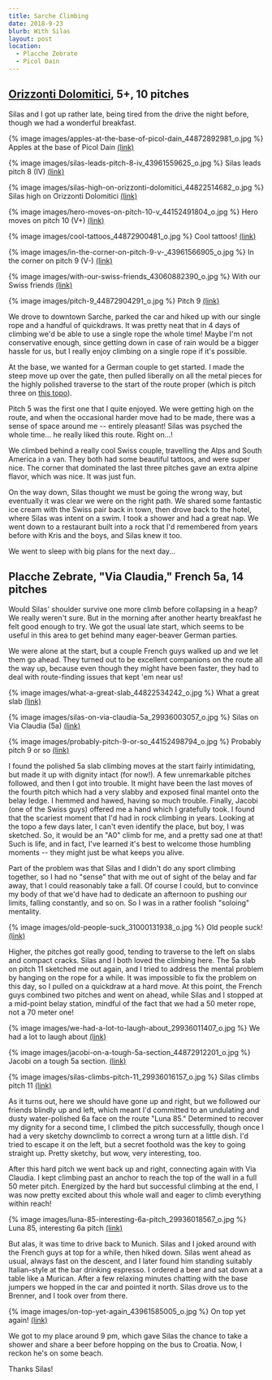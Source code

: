 ```yaml
---
title: Sarche Climbing
date: 2018-9-23
blurb: With Silas
layout: post
location:
  - Placche Zebrate
  - Picol Dain
---
```


## [Orizzonti Dolomitici](https://www.bergsteigen.com/touren/klettern/orizzonti-dolomitici/), 5+, 10 pitches

Silas and I got up rather late, being tired from the drive the night before,
though we had a wonderful breakfast.

{% image images/apples-at-the-base-of-picol-dain_44872892981_o.jpg %}
Apples at the base of Picol Dain
<a href='https://www.flickr.com/photos/55338612@N00/44872892981'>(link)</a>



{% image images/silas-leads-pitch-8-iv_43961559625_o.jpg %}
Silas leads pitch 8 (IV)
<a href='https://www.flickr.com/photos/55338612@N00/43961559625'>(link)</a>


{% image images/silas-high-on-orizzonti-dolomitici_44822514682_o.jpg %}
Silas high on Orizzonti Dolomitici
<a href='https://www.flickr.com/photos/55338612@N00/44822514682'>(link)</a>



{% image images/hero-moves-on-pitch-10-v_44152491804_o.jpg %}
Hero moves on pitch 10 (V+)
<a href='https://www.flickr.com/photos/55338612@N00/44152491804'>(link)</a>


{% image images/cool-tattoos_44872900481_o.jpg %}
Cool tattoos!
<a href='https://www.flickr.com/photos/55338612@N00/44872900481'>(link)</a>







{% image images/in-the-corner-on-pitch-9-v-_43961566905_o.jpg %}
In the corner on pitch 9 (V-)
<a href='https://www.flickr.com/photos/55338612@N00/43961566905'>(link)</a>



{% image images/with-our-swiss-friends_43060882390_o.jpg %}
With our Swiss friends
<a href='https://www.flickr.com/photos/55338612@N00/43060882390'>(link)</a>

{% image images/pitch-9_44872904291_o.jpg %}
Pitch 9
<a href='https://www.flickr.com/photos/55338612@N00/44872904291'>(link)</a>


We drove to downtown Sarche, parked the car and hiked up with our single rope
and a handful of quickdraws. It was pretty neat that in 4 days of climbing we'd
be able to use a single rope the whole time! Maybe I'm not conservative enough,
since getting down in case of rain would be a bigger hassle for us, but I
really enjoy climbing on a single rope if it's possible.

At the base, we wanted for a German couple to get started. I made the steep
move up over the gate, then pulled liberally on all the metal pieces for the
highly polished traverse to the start of the route proper (which is pitch
three on [this topo](https://www.bergsteigen.com/fileadmin/userdaten/import/topos/1429_Topo_f4b60bf0-b9a6-4638-a609-d27d9cb834d8_orizzonti%20dolomitici.pdf)).

Pitch 5 was the first one that I quite enjoyed. We were getting high on the
route, and when the occasional harder move had to be made, there was a sense
of space around me -- entirely pleasant! Silas was psyched the whole time...
he really liked this route. Right on...!

We climbed behind a really cool Swiss couple, travelling the Alps and South
America in a van. They both had some beautiful tattoos, and were super nice.
The corner that dominated the last three pitches gave an extra alpine flavor,
which was nice. It was just fun.

On the way down, Silas thought we must be going the wrong way, but eventually
it was clear we were on the right path. We shared some fantastic ice cream
with the Swiss pair back in town, then drove back to the hotel, where Silas
was intent on a swim. I took a shower and had a great nap. We went down to
a restaurant built into a rock that I'd remembered from years before with
Kris and the boys, and Silas knew it too.

We went to sleep with big plans for the next day...

## Placche Zebrate, "Via Claudia," French 5a, 14 pitches

Would Silas' shoulder survive one more climb before collapsing in a heap?
We really weren't sure. But in the morning after another hearty breakfast
he felt good enough to try. We got the usual late start, which seems to be
useful in this area to get behind many eager-beaver German parties.

We were alone at the start, but a couple French guys walked up and we let them
go ahead. They turned out to be excellent companions on the route all the way
up, because even though they might have been faster, they had to deal with
route-finding issues that kept 'em near us!

{% image images/what-a-great-slab_44822534242_o.jpg %}
What a great slab
<a href='https://www.flickr.com/photos/55338612@N00/44822534242'>(link)</a>


{% image images/silas-on-via-claudia-5a_29936003057_o.jpg %}
Silas on Via Claudia (5a)
<a href='https://www.flickr.com/photos/55338612@N00/29936003057'>(link)</a>

{% image images/probably-pitch-9-or-so_44152498794_o.jpg %}
Probably pitch 9 or so
<a href='https://www.flickr.com/photos/55338612@N00/44152498794'>(link)</a>


I found the polished 5a slab climbing moves at the start fairly intimidating, but
made it up with dignity intact (for now!). A few unremarkable pitches followed,
and then I got into trouble. It might have been the last moves of the fourth
pitch which had a very slabby and exposed final mantel onto the belay ledge.
I hemmed and hawed, having so much trouble. Finally, Jacobi (one of the Swiss
guys) offered me a hand which I gratefully took. I found that the scariest moment
that I'd had in rock climbing in years. Looking at the topo a few days later,
I can't even identify the place, but boy, I was sketched. So, it would be an
"A0" climb for me, and a pretty sad one at that! Such is life, and in fact,
I've learned it's best to welcome those humbling moments -- they might just
be what keeps you alive.

Part of the problem was that Silas and I didn't do any sport climbing together,
so I had no "sense" that with me out of sight of the belay and far away, that I
could reasonably take a fall. Of course I could, but to convince my body of that
we'd have had to dedicate an afternoon to pushing our limits, falling constantly,
and so on. So I was in a rather foolish "soloing" mentality.

{% image images/old-people-suck_31000131938_o.jpg %}
Old people suck!
<a href='https://www.flickr.com/photos/55338612@N00/31000131938'>(link)</a>

Higher, the pitches got really good, tending to traverse to the left on slabs
and compact cracks. Silas and I both loved the climbing here. The 5a slab
on pitch 11 sketched me out again, and I tried to address the mental problem by
hanging on the rope for a while. It was impossible to fix the problem on this day,
so I pulled on a quickdraw at a hard move. At this point, the French guys combined
two pitches and went on ahead, while Silas and I stopped at a mid-point belay
station, mindful of the fact that we had a 50 meter rope, not a 70 meter one!

{% image images/we-had-a-lot-to-laugh-about_29936011407_o.jpg %}
We had a lot to laugh about
<a href='https://www.flickr.com/photos/55338612@N00/29936011407'>(link)</a>


{% image images/jacobi-on-a-tough-5a-section_44872912201_o.jpg %}
Jacobi on a tough 5a section.
<a href='https://www.flickr.com/photos/55338612@N00/44872912201'>(link)</a>

{% image images/silas-climbs-pitch-11_29936016157_o.jpg %}
Silas climbs pitch 11
<a href='https://www.flickr.com/photos/55338612@N00/29936016157'>(link)</a>

As it turns out, here we should have gone up and right, but we followed our friends
blindly up and left, which meant I'd committed to an undulating and dusty water-polished
6a face on the route "Luna 85." Determined to recover my dignity for a second time,
I climbed the pitch successfully, though once I had a very sketchy downclimb to
correct a wrong turn at a little dish. I'd tried to escape it on the left, but a
secret foothold was the key to going straight up. Pretty sketchy, but wow, very
interesting, too.

After this hard pitch we went back up and right, connecting again with Via Claudia.
I kept climbing past an anchor to reach the top of the wall in a full 50 meter
pitch. Energized by the hard but successful climbing at the end, I was now
pretty excited about this whole wall and eager to climb everything within reach!

{% image images/luna-85-interesting-6a-pitch_29936018567_o.jpg %}
Luna 85, interesting 6a pitch
<a href='https://www.flickr.com/photos/55338612@N00/29936018567'>(link)</a>

But alas, it was time to drive back to Munich. Silas and I joked around with the
French guys at top for a while, then hiked down. Silas went ahead as usual,
always fast on the descent, and I later found him standing suitably Italian-style
at the bar drinking espresso. I ordered a beer and sat down at a table like a Murican.
After a few relaxing minutes chatting with the base jumpers we hopped in the
car and pointed it north. Silas drove us to the Brenner, and I took over from there.

{% image images/on-top-yet-again_43961585005_o.jpg %}
On top yet again!
<a href='https://www.flickr.com/photos/55338612@N00/43961585005'>(link)</a>


We got to my place around 9 pm, which gave Silas the chance to take a shower and
share a beer before hopping on the bus to Croatia. Now, I reckon he's on some beach.

Thanks Silas!

